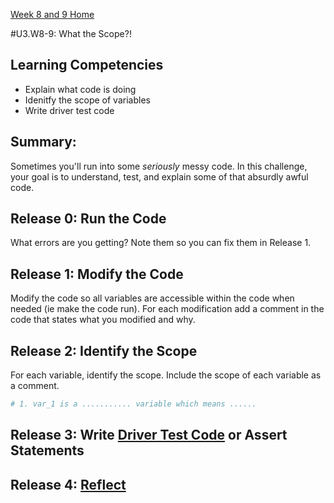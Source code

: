 [Week 8 and 9 Home](../../)

#U3.W8-9: What the Scope?! 

## Learning Competencies
- Explain what code is doing
- Idenitfy the scope of variables
- Write driver test code

## Summary:
Sometimes you'll run into some *seriously* messy code. In this challenge, your goal is to understand, test, and explain some of that absurdly awful code.


## Release 0: Run the Code
What errors are you getting? Note them so you can fix them in Release 1. 

## Release 1: Modify the Code
Modify the code so all variables are accessible within the code when needed (ie make the code run).  For each modification add a comment in the code that states what you modified and why.

## Release 2: Identify the Scope
For each variable, identify the scope. Include the scope of each variable as a comment. 

```ruby
# 1. var_1 is a ........... variable which means ......
```

## Release 3: Write [Driver Test Code](../../../references/driver_code.md) or Assert Statements
## Release 4: [Reflect](../../../references/reflect.md)

